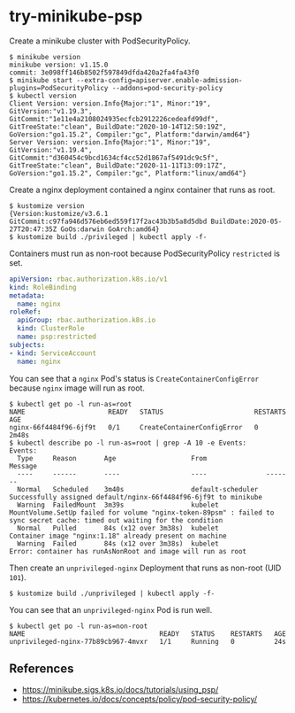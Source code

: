 # try-minikube-psp

Create a minikube cluster with PodSecurityPolicy.

```
$ minikube version
minikube version: v1.15.0
commit: 3e098ff146b8502f597849dfda420a2fa4fa43f0
$ minikube start --extra-config=apiserver.enable-admission-plugins=PodSecurityPolicy --addons=pod-security-policy
$ kubectl version
Client Version: version.Info{Major:"1", Minor:"19", GitVersion:"v1.19.3", GitCommit:"1e11e4a2108024935ecfcb2912226cedeafd99df", GitTreeState:"clean", BuildDate:"2020-10-14T12:50:19Z", GoVersion:"go1.15.2", Compiler:"gc", Platform:"darwin/amd64"}
Server Version: version.Info{Major:"1", Minor:"19", GitVersion:"v1.19.4", GitCommit:"d360454c9bcd1634cf4cc52d1867af5491dc9c5f", GitTreeState:"clean", BuildDate:"2020-11-11T13:09:17Z", GoVersion:"go1.15.2", Compiler:"gc", Platform:"linux/amd64"}
```

Create a nginx deployment contained a nginx container that runs as root.
```
$ kustomize version
{Version:kustomize/v3.6.1 GitCommit:c97fa946d576eb6ed559f17f2ac43b3b5a8d5dbd BuildDate:2020-05-27T20:47:35Z GoOs:darwin GoArch:amd64}
$ kustomize build ./privileged | kubectl apply -f-
```

Containers must run as non-root because PodSecurityPolicy `restricted` is set.

```yaml
apiVersion: rbac.authorization.k8s.io/v1
kind: RoleBinding
metadata:
  name: nginx
roleRef:
  apiGroup: rbac.authorization.k8s.io
  kind: ClusterRole
  name: psp:restricted
subjects:
- kind: ServiceAccount
  name: nginx
```

You can see that a `nginx` Pod's status is `CreateContainerConfigError` because `nginx` image will run as root.

```
$ kubectl get po -l run-as=root
NAME                     READY   STATUS                       RESTARTS   AGE
nginx-66f4484f96-6jf9t   0/1     CreateContainerConfigError   0          2m48s
$ kubectl describe po -l run-as=root | grep -A 10 -e Events:
Events:
  Type     Reason       Age                   From               Message
  ----     ------       ----                  ----               -------
  Normal   Scheduled    3m40s                 default-scheduler  Successfully assigned default/nginx-66f4484f96-6jf9t to minikube
  Warning  FailedMount  3m39s                 kubelet            MountVolume.SetUp failed for volume "nginx-token-89psm" : failed to sync secret cache: timed out waiting for the condition
  Normal   Pulled       84s (x12 over 3m38s)  kubelet            Container image "nginx:1.18" already present on machine
  Warning  Failed       84s (x12 over 3m38s)  kubelet            Error: container has runAsNonRoot and image will run as root
```

Then create an `unprivileged-nginx` Deployment that runs as non-root (UID `101`).

```
$ kustomize build ./unprivileged | kubectl apply -f-
```

You can see that an `unprivileged-nginx` Pod is run well.

```
$ kubectl get po -l run-as=non-root
NAME                                  READY   STATUS    RESTARTS   AGE
unprivileged-nginx-77b89cb967-4mvxr   1/1     Running   0          24s
```

## References

- https://minikube.sigs.k8s.io/docs/tutorials/using_psp/
- https://kubernetes.io/docs/concepts/policy/pod-security-policy/
